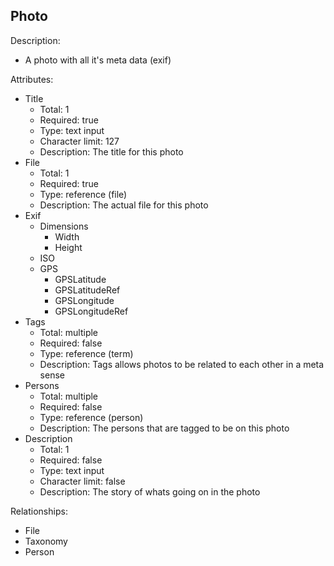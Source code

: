 ## Photo

Description:
* A photo with all it's meta data (exif)

Attributes:

* Title
  * Total: 1
  * Required: true
  * Type: text input
  * Character limit: 127
  * Description: The title for this photo
* File
  * Total: 1
  * Required: true
  * Type: reference (file)
  * Description: The actual file for this photo
* Exif
  * Dimensions
  	* Width
  	* Height
  * ISO
  * GPS
    * GPSLatitude
    * GPSLatitudeRef
    * GPSLongitude
    * GPSLongitudeRef
* Tags
  * Total: multiple
  * Required: false
  * Type: reference (term)
  * Description: Tags allows photos to be related to each other in a meta sense
* Persons
  * Total: multiple
  * Required: false
  * Type: reference (person)
  * Description: The persons that are tagged to be on this photo
* Description
  * Total: 1
  * Required: false
  * Type: text input
  * Character limit: false
  * Description: The story of whats going on in the photo

Relationships:

* File
* Taxonomy
* Person

  